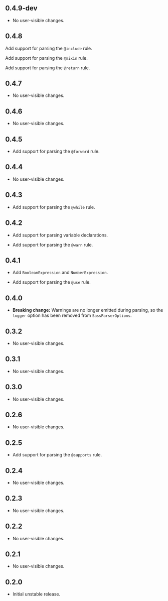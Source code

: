 ## 0.4.9-dev

* No user-visible changes.

## 0.4.8

Add support for parsing the `@include` rule.

Add support for parsing the `@mixin` rule.

Add support for parsing the `@return` rule.

## 0.4.7

* No user-visible changes.

## 0.4.6

* No user-visible changes.

## 0.4.5

* Add support for parsing the `@forward` rule.

## 0.4.4

* No user-visible changes.

## 0.4.3

* Add support for parsing the `@while` rule.

## 0.4.2

* Add support for parsing variable declarations.

* Add support for parsing the `@warn` rule.

## 0.4.1

* Add `BooleanExpression` and `NumberExpression`.

* Add support for parsing the `@use` rule.

## 0.4.0

* **Breaking change:** Warnings are no longer emitted during parsing, so the
  `logger` option has been removed from `SassParserOptions`.

## 0.3.2

* No user-visible changes.

## 0.3.1

* No user-visible changes.

## 0.3.0

* No user-visible changes.

## 0.2.6

* No user-visible changes.

## 0.2.5

* Add support for parsing the `@supports` rule.

## 0.2.4

* No user-visible changes.

## 0.2.3

* No user-visible changes.

## 0.2.2

* No user-visible changes.

## 0.2.1

* No user-visible changes.

## 0.2.0

* Initial unstable release.
